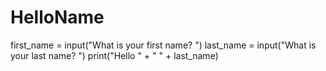 # HelloName
first_name = input("What is your first name? ")
last_name = input("What is your last name? ")
print("Hello " + " " + last_name)

